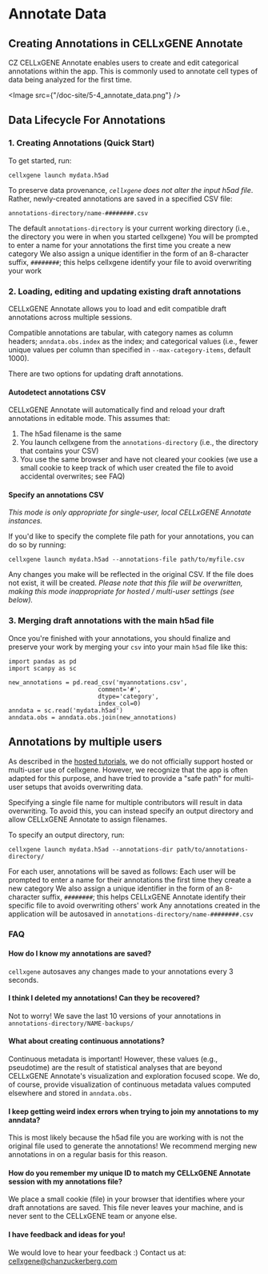 # Annotate Data

## Creating Annotations in CELLxGENE Annotate

CZ CELLxGENE Annotate enables users to create and edit categorical annotations within the app. This is commonly used to annotate cell types of data being analyzed for the first time.

<Image src={"/doc-site/5-4_annotate_data.png"} />

## Data Lifecycle For Annotations

### 1. Creating Annotations (Quick Start)

To get started, run:

```
cellxgene launch mydata.h5ad
```

To preserve data provenance, _`cellxgene` does not alter the input h5ad file_. Rather, newly-created annotations are saved in a specified CSV file:

```
annotations-directory/name-########.csv
```

The default `annotations-directory` is your current working directory (i.e., the directory you were in when you started cellxgene)
You will be prompted to enter a name for your annotations the first time you create a new category
We also assign a unique identifier in the form of an 8-character suffix, `########`; this helps cellxgene identify your file to avoid overwriting your work

### 2. Loading, editing and updating existing draft annotations

CELLxGENE Annotate allows you to load and edit compatible draft annotations across multiple sessions.

Compatible annotations are tabular, with category names as column headers; `anndata.obs.index` as the index; and categorical values (i.e., fewer unique values per column than specified in `--max-category-items`, default 1000).

There are two options for updating draft annotations.

#### Autodetect annotations CSV

CELLxGENE Annotate will automatically find and reload your draft annotations in editable mode. This assumes that:

1. The h5ad filename is the same
2. You launch cellxgene from the `annotations-directory` (i.e., the directory that contains your CSV)
3. You use the same browser and have not cleared your cookies (we use a small cookie to keep track of which user created the file to avoid accidental overwrites; see FAQ)

#### Specify an annotations CSV

_This mode is only appropriate for single-user, local CELLxGENE Annotate instances._

If you'd like to specify the complete file path for your annotations, you can do so by running:

```
cellxgene launch mydata.h5ad --annotations-file path/to/myfile.csv
```

Any changes you make will be reflected in the original CSV. If the file does not exist, it will be created. _Please note that this file will be overwritten, making this mode inappropriate for hosted / multi-user settings (see below)._

### 3. Merging draft annotations with the main h5ad file

Once you're finished with your annotations, you should finalize and preserve your work by merging your `csv` into your main `h5ad` file like this:

```
import pandas as pd
import scanpy as sc

new_annotations = pd.read_csv('myannotations.csv',
                         comment='#',
                         dtype='category',
                         index_col=0)
anndata = sc.read('mydata.h5ad')
anndata.obs = anndata.obs.join(new_annotations)
```

## Annotations by multiple users

As described in the [hosted tutorials](/docs/04__Analyze%20Public%20Data/4_1__Hosted%20Tutorials), we do not officially support hosted or multi-user use of cellxgene. However, we recognize that the app is often adapted for this purpose, and have tried to provide a "safe path" for multi-user setups that avoids overwriting data.

Specifying a single file name for multiple contributors will result in data overwriting. To avoid this, you can instead specify an output directory and allow CELLxGENE Annotate to assign filenames.

To specify an output directory, run:

```
cellxgene launch mydata.h5ad --annotations-dir path/to/annotations-directory/
```

For each user, annotations will be saved as follows:
Each user will be prompted to enter a name for their annotations the first time they create a new category
We also assign a unique identifier in the form of an 8-character suffix, `########`; this helps CELLxGENE Annotate identify their specific file to avoid overwriting others' work
Any annotations created in the application will be autosaved in `annotations-directory/name-########.csv`

### FAQ

#### How do I know my annotations are saved?

`cellxgene` autosaves any changes made to your annotations every 3 seconds.

#### I think I deleted my annotations! Can they be recovered?

Not to worry! We save the last 10 versions of your annotations in `annotations-directory/NAME-backups/`

#### What about creating continuous annotations?

Continuous metadata is important! However, these values (e.g., pseudotime) are the result of statistical analyses that are beyond CELLxGENE Annotate's visualization and exploration focused scope. We do, of course, provide visualization of continuous metadata values computed elsewhere and stored in `anndata.obs.`

#### I keep getting weird index errors when trying to join my annotations to my anndata?

This is most likely because the h5ad file you are working with is not the original file used to generate the annotations! We recommend merging new annotations in on a regular basis for this reason.

#### How do you remember my unique ID to match my CELLxGENE Annotate session with my annotations file?

We place a small cookie (file) in your browser that identifies where your draft annotations are saved. This file never leaves your machine, and is never sent to the CELLxGENE team or anyone else.

#### I have feedback and ideas for you!

We would love to hear your feedback :) Contact us at: [cellxgene@chanzuckerberg.com](mailto:cellxgene@chanzuckerberg.com)